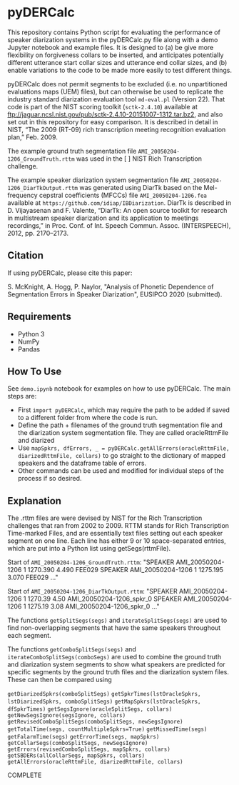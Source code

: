 # pyDERCalc

This repository contains Python script for evaluating the performance of speaker diarization systems in the pyDERCalc.py file along with a demo Jupyter notebook and example files.  It is designed to (a) be give more flexibility on forgiveness collars to be inserted, and anticipates potentially different utterance start collar sizes and utterance end collar sizes, and (b) enable variations to the code to be made more easily to test different things.

pyDERCalc does not permit segments to be excluded (i.e. no unpartitioned evaluations maps (UEM) files), but can otherwise be used to replicate the industry standard diarization evaluation tool ``md-eval.pl`` (Version 22).  That code is part of the NIST scoring toolkit (``sctk-2.4.10``) available at <a href="ftp://jaguar.ncsl.nist.gov/pub/sctk-2.4.10-20151007-1312.tar.bz2">ftp://jaguar.ncsl.nist.gov/pub/sctk-2.4.10-20151007-1312.tar.bz2</a>, and also set out in this repository for easy comparison.  It is described in detail in NIST, “The 2009 (RT-09) rich transcription meeting recognition evaluation plan,” Feb. 2009.

The example ground truth segmentation file ``AMI_20050204-1206_GroundTruth.rttm`` was used in the [ ] NIST Rich Transcription challenge.

The example speaker diarization system segmentation file ``AMI_20050204-1206_DiarTkOutput.rttm`` was generated using DiarTk based on the Mel-frequency cepstral coefficients (MFCCs) file ``AMI_20050204-1206.fea`` available at ``https://github.com/idiap/IBDiarization``.  DiarTk is described in D. Vijayasenan and F. Valente, “DiarTk: An open source toolkit for research in multistream speaker diarization and its application to meetings recordings,” in Proc. Conf. of Int. Speech Commun. Assoc. (INTERSPEECH), 2012, pp. 2170–2173.

## Citation

If using pyDERCalc, please cite this paper:

S. McKnight, A. Hogg, P. Naylor, "Analysis of Phonetic Dependence of Segmentation Errors in Speaker Diarization", EUSIPCO 2020 (submitted).

## Requirements

- Python 3
- NumPy
- Pandas

## How To Use

See ``demo.ipynb`` notebook for examples on how to use pyDERCalc.  The main steps are:

- First ``import pyDERCalc``, which may require the path to be added if saved to a different folder from where the code is run.
- Define the path + filenames of the ground truth segmentation file and the diarization system segmentation file.  They are called oracleRttmFile and diarized
- Use ``mapSpkrs, dfErrors, _ = pyDERCalc.getAllErrors(oracleRttmFile, diarizedRttmFile, collars)`` to go straight to the dictionary of mapped speakers and the dataframe table of errors.
- Other commands can be used and modified for individual steps of the process if so desired.

## Explanation

The .rttm files are were devised by NIST for the Rich Transcription challenges that ran from 2002 to 2009.  RTTM stands for Rich Transcription Time-marked Files, and are essentially text files setting out each speaker segment on one line.  Each line has either 9 or 10 space-separated entries, which are put into a Python list using getSegs(rttmFile).

Start of ``AMI_20050204-1206_GroundTruth.rttm``:
"SPEAKER AMI_20050204-1206 1 1270.390 4.490 <NA> <NA> FEE029 <NA>
SPEAKER AMI_20050204-1206 1 1275.195 3.070 <NA> <NA> FEE029 <NA>
..."

Start of ``AMI_20050204-1206_DiarTkOutput.rttm``:
"SPEAKER AMI_20050204-1206 1 1270.39 4.50 <NA> <NA> AMI_20050204-1206_spkr_0 <NA>
SPEAKER AMI_20050204-1206 1 1275.19 3.08 <NA> <NA> AMI_20050204-1206_spkr_0 <NA>
..."

The functions ``getSplitSegs(segs)`` and ``iterateSplitSegs(segs)`` are used to find non-overlapping segments that have the same speakers throughout each segment.

The functions ``getComboSplitSegs(segs)`` and ``iterateComboSplitSegs(comboSegs)`` are used to combine the ground truth and diarization system segments to show what speakers are predicted for specific segments by the ground truth files and the diarization system files.  These can then be compared using 

``getDiarizedSpkrs(comboSplitSegs)``
``getSpkrTimes(lstOracleSpkrs, lstDiarizedSpkrs, comboSplitSegs)``
``getMapSpkrs(lstOracleSpkrs, dfSpkrTimes)``
``getSegsIgnore(oracleSplitSegs, collars)``
``getNewSegsIgnore(segsIgnore, collars)``
``getRevisedComboSplitSegs(comboSplitSegs, newSegsIgnore)``
``getTotalTime(segs, countMultipleSpkrs=True)``
``getMissedTime(segs)``
``getFalarmTime(segs)``
``getErrorTime(segs, mapSpkrs)``
``getCollarSegs(comboSplitSegs, newSegsIgnore)``
``getErrors(revisedComboSplitSegs, mapSpkrs, collars)``
``getSBDERs(allCollarSegs, mapSpkrs, collars)``
``getAllErrors(oracleRttmFile, diarizedRttmFile, collars)``


COMPLETE
